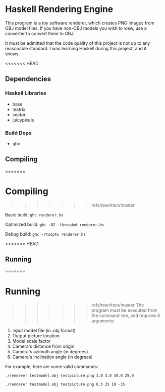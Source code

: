# Haskell Rendering Engine
This program is a toy software renderer, which creates PNG images from OBJ model files.
If you have non-OBJ models you wish to view, use a converter to convert them 
to OBJ.

It must be admitted that the code quality of this project is not up to any
reasonable standard. I was learning Haskell during this project, and it shows.

<<<<<<< HEAD
## Dependencies

### Haskell Libraries

* base
* matrix
* vector
* juicypixels

### Build Deps

* ghc


## Compiling
=======
# Compiling

>>>>>>> refs/rewritten/master

Basic build:
`ghc renderer.hs`

Optimized build:
`ghc -O2 -threaded renderer.hs`

Debug build:
`ghc -rtsopts renderer.hs`

<<<<<<< HEAD
## Running
=======
# Running
>>>>>>> refs/rewritten/master
The program must be executed from the command line, and requires 6 arguments:

1. Input model file (in .obj format)
2. Output picture location
3. Model scale factor
4. Camera's distance from origin
5. Camera's azimuth angle (in degrees)
6. Camera's inclination angle (in degrees)

For example, here are some valid commands:

`./renderer testmodel.obj testpicture.png 1.0 3.0 45.0 25.0`

`./renderer testmodel.obj testpicture.png 0.3 25 10 -35`



